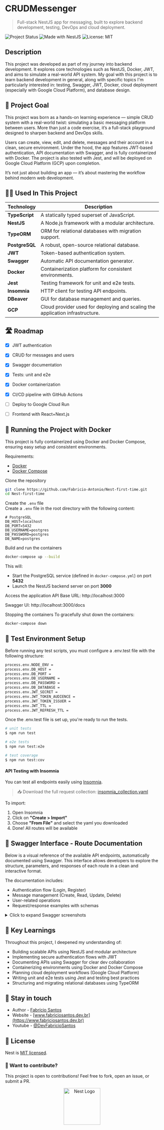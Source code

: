 # CRUDMessenger 
> Full-stack NestJS app for messaging, built to explore backend development, testing, DevOps and cloud deployment.

![Project Status](https://img.shields.io/badge/project-active--development-yellow)
![Made with NestJS](https://img.shields.io/badge/made%20with-NestJS-red)
![License: MIT](https://img.shields.io/badge/license-MIT-blue.svg)


## Description
This project was developed as part of my journey into backend development. It explores core technologies such as NestJS, Docker, JWT, and aims to simulate a real-world API system. My goal with this project is to learn backend development in general, along with specific topics I'm particularly interested in: testing, Swagger, JWT, Docker, cloud deployment (especially with Google Cloud Platform), and database design.

## 🎯 Project Goal
This project was born as a hands-on learning experience — simple CRUD system with a real-world twist: simulating a basic messaging platform between users. More than just a code exercise, it’s a full-stack playground designed to sharpen backend and DevOps skills.

Users can create, view, edit, and delete, messages and their account in a clean, secure environment. Under the hood, the app features JWT-based authentication, API documentation with Swagger, and is fully containerized with Docker. The project is also tested with Jest, and will be deployed on Google Cloud Platform (GCP) upon completion. 

It’s not just about building an app — it’s about mastering the workflow behind modern web development. 

## 👨‍💻 Used In This Project
| Technology       | Description |
|------------------|-------------|
| **TypeScript**   | A statically typed superset of JavaScript. |
| **NestJS**       | A Node.js framework with a modular architecture. |
| **TypeORM**      | ORM for relational databases with migration support. |
| **PostgreSQL**   | A robust, open-source relational database. |
| **JWT**          | Token-based authentication system. |
| **Swagger**      | Automatic API documentation generator. |
| **Docker**       | Containerization platform for consistent environments. |
| **Jest**         | Testing framework for unit and e2e tests. |
| **Insomnia**     | HTTP client for testing API endpoints. |
| **DBeaver**      | GUI for database management and queries. |
| **GCP**          | Cloud provider used for deploying and scaling the application infrastructure. |

## 🛣 Roadmap

- [x] JWT authentication
- [x] CRUD for messages and users
- [x] Swagger documentation
- [X] Tests: unit and e2e
- [x] Docker containerization
- [x] CI/CD pipeline with GitHub Actions
- [ ] Deploy to Google Cloud Run
- [ ] Frontend with React+Next.js



## 🐋 Running the Project with Docker
This project is fully containerized using Docker and Docker Compose, ensuring easy setup and consistent environments.

Requirements:
- [Docker](https://www.docker.com/)
- [Docker Compose](https://docs.docker.com/compose/)

Clone the repository
```bash
git clone https://github.com/Fabricio-Antonio/Nest-first-time.git
cd Nest-first-time
```

Create the ```.env``` file <br>
Create a ```.env``` file in the root directory with the following content:

```env
# PostgreSQL
DB_HOST=localhost
DB_PORT=5432
DB_USERNAME=postgres
DB_PASSWORD=postgres
DB_NAME=postgres
```

Build and run the containers
```bash
docker-compose up --build
```

This will:
- Start the PostgreSQL service (defined in `docker-compose.yml`) on port **5432**
- Launch the NestJS backend server on port **3000**

Access the application
API Base URL: http://localhost:3000

Swagger UI: http://localhost:3000/docs

Stopping the containers
To gracefully shut down the containers:

```bash
docker-compose down
```

## 🧪 Test Environment Setup
Before running any test scripts, you must configure a .env.test file with the following structure:

```bash
process.env.NODE_ENV =
process.env.DB_HOST =
process.env.DB_PORT =
process.env.DB_USERNAME =
process.env.DB_PASSWORD =
process.env.DB_DATABASE =
process.env.JWT_SECRET =
process.env.JWT_TOKEN_AUDIENCE =
process.env.JWT_TOKEN_ISSUER =
process.env.JWT_TTL =
process.env.JWT_REFRESH_TTL =
```
Once the .env.test file is set up, you're ready to run the tests.

```bash
# unit tests
$ npm run test

# e2e tests
$ npm run test:e2e

# test coverage
$ npm run test:cov
```

#### API Testing with Insomnia

You can test all endpoints easily using [Insomnia](https://insomnia.rest/).

> 📥 Download the full request collection:
> [insomnia_collection.yaml](./docs/Insomnia_2025-06-03.yaml)

To import:
1. Open Insomnia
2. Click on **"Create > Import"**
3. Choose **"From File"** and select the yaml you downloaded
4. Done! All routes will be available

## 🧭 Swagger Interface - Route Documentation
Below is a visual reference of the available API endpoints, automatically documented using Swagger. This interface allows developers to explore the structure, parameters, and responses of each route in a clean and interactive format.

The documentation includes:

- Authentication flow (Login, Register)
- Message management (Create, Read, Update, Delete)
- User-related operations
- Request/response examples with schemas

<details>
  <summary>Click to expand Swagger screenshots</summary>


![Screenshot from 2025-05-30 12-28-41](https://github.com/user-attachments/assets/6c33b6b1-fcb7-46be-91f1-75d543d251fc)
![Screenshot from 2025-05-30 12-29-19](https://github.com/user-attachments/assets/21c73c67-359c-419d-bfe0-99f2893eadc2)
![Screenshot from 2025-05-30 12-29-33](https://github.com/user-attachments/assets/f2e5f7e6-5675-4947-b6a5-91395d8ca8bc)
![Screenshot from 2025-05-30 12-30-07](https://github.com/user-attachments/assets/6af8c59c-9b8b-4fa6-9ac4-78520d88b32a)
![Screenshot from 2025-05-30 12-30-22](https://github.com/user-attachments/assets/e6bb3887-2a6a-48e8-a708-250d9f4cb6e3)

</details>

## 🧠 Key Learnings

Throughout this project, I deepened my understanding of:

- Building scalable APIs using NestJS and modular architecture
- Implementing secure authentication flows with JWT
- Documenting APIs using Swagger for clear dev collaboration
- Containerizing environments using Docker and Docker Compose
- Planning cloud deployment workflows (Google Cloud Platform)
- Writing unit and e2e tests using Jest and testing best practices
- Structuring and migrating relational databases using TypeORM



## 👥 Stay in touch

- Author - [Fabrício Santos](https://www.linkedin.com/in/fabricio-ss/)
- Website - [www.fabriciosantos.dev.br](https://www.fabriciosantos.dev.br)
- Youtube - [@DevFabricioSantos](https://www.youtube.com/@DevFabricioSantos)

## 📜 License

Nest is [MIT licensed](https://github.com/nestjs/nest/blob/master/LICENSE).

### 🤝 Want to contribute?
This project is open to contributions! Feel free to fork, open an issue, or submit a PR.

<p align="center">
  <a href="http://nestjs.com/" target="blank"><img src="https://nestjs.com/img/logo-small.svg" width="120" alt="Nest Logo" /></a>
</p>

